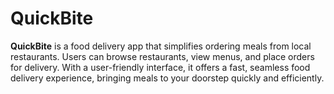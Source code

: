 # QuickBite
**QuickBite** is a food delivery app that simplifies ordering meals from local restaurants. Users can browse restaurants, view menus, and place orders for delivery. With a user-friendly interface, it offers a fast, seamless food delivery experience, bringing meals to your doorstep quickly and efficiently.
